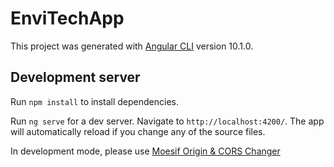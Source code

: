 # EnviTechApp

This project was generated with [Angular CLI](https://github.com/angular/angular-cli) version 10.1.0.

## Development server
Run `npm install` to install dependencies.


Run `ng serve` for a dev server. Navigate to `http://localhost:4200/`. The app will automatically reload if you change any of the source files.


In development mode, please use [Moesif Origin & CORS Changer](https://chrome.google.com/webstore/detail/moesif-origin-cors-change/digfbfaphojjndkpccljibejjbppifbc)
